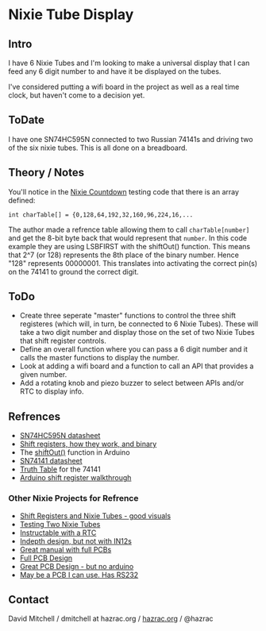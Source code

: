 # Nixie Tube Display
## Intro
I have 6 Nixie Tubes and I'm looking to make a universal display that I can feed any 6 digit number to and have it be displayed on the tubes.

I've considered putting a wifi board in the project as well as a real time clock, but haven't come to a decision yet.

## ToDate
I have one SN74HC595N connected to two Russian 74141s and driving two of the six nixie tubes.  This is all done on a breadboard.

## Theory / Notes
You'll notice in the [Nixie Countdown](https://github.com/hazrac/Arduino_Projects/blob/master/Nixie/Nixie_coutdown/Nixie_coutdown.ino) testing code that there is an array defined:
 
```int charTable[] = {0,128,64,192,32,160,96,224,16,...```

The author made a refrence table allowing them to call ```charTable[number]``` and get the 8-bit byte back that would represent that ```number```. In this code example they are using LSBFIRST with the shiftOut() function.  This means that 2^7 (or 128) represents the 8th place of the binary number. Hence "128" represents 00000001.  This translates into activating the correct pin(s) on the 74141 to ground the correct digit.

## ToDo
* Create three seperate "master" functions to control the three shift registeres (which will, in turn, be connected to 6 Nixie Tubes). These will take a two digit number and display those on the set of two Nixie Tubes that shift register controls.
* Define an overall function where you can pass a 6 digit number and it calls the master functions to display the number.
* Look at adding a wifi board and a function to call an API that provides a given number.
* Add a rotating knob and piezo buzzer to select between APIs and/or RTC to display info.

## Refrences
* [SN74HC595N datasheet](http://www.ti.com/lit/ds/symlink/sn74hc595.pdf)
* [Shift registers, how they work, and binary](http://www.cs.uregina.ca/Links/class-info/207/Lab8/)
* The [shiftOut()](https://www.arduino.cc/reference/en/language/functions/advanced-io/shiftout/) function in Arduino
* [SN74141 datasheet](https://neon1.net/nixieclock/sn74141.pdf)
* [Truth Table](http://g3ynh.info/digrdout/74141.html) for the 74141
* [Arduino shift register walkthrough](https://www.arduino.cc/en/tutorial/ShiftOut)

### Other Nixie Projects for Refrence
* [Shift Registers and Nixie Tubes - good visuals](http://jafrog.com/2014/08/30/testing-a-shift-register.html)
* [Testing Two Nixie Tubes](http://www.instructables.com/id/Driving-two-Nixie-tubes-with-an-Arduino-via-a-shif/)
* [Instructable with a RTC](http://www.instructables.com/id/Arduino-Nixie-Clock-for-Absolute-Beginners/)
* [Indepth design, but not with IN12s](https://0x7d.com/2017/nixie-tube-clock/)
* [Great manual with full PCBs](https://www.nixiediy.com/wp-content/uploads/2020/12/In12BlueManual.pdf)
* [Full PCB Design](http://www.instructables.com/id/simple-user-adjustable-DIY-Nixie-Clock/)
* [Great PCB Design - but no arduino](https://github.com/mistic100/Nixie-Clock-IN12)
* [May be a PCB I can use. Has RS232](https://oshpark.com/shared_projects/TKBNpWE6)

## Contact
David Mitchell / dmitchell at hazrac.org / [hazrac.org](http://www.hazrac.org) / @hazrac
